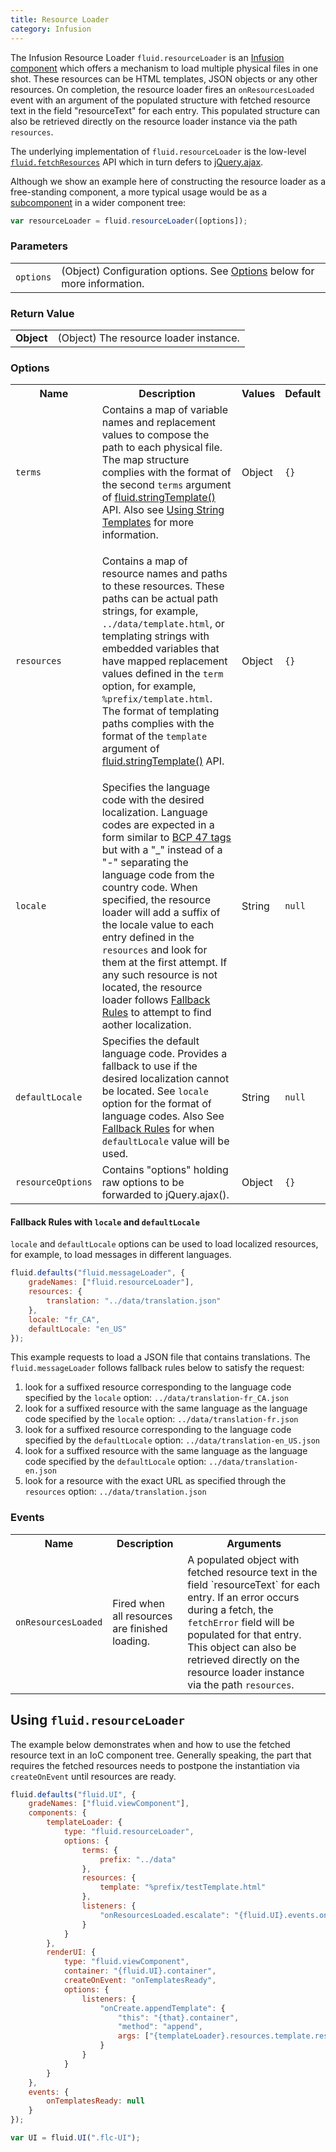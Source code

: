 ```yaml
---
title: Resource Loader
category: Infusion
---
```


The Infusion Resource Loader ```fluid.resourceLoader``` is an [Infusion component](UnderstandingInfusionComponents.md)
which offers a mechanism to load multiple physical files in one shot. These resources can be HTML templates, JSON
objects or any other resources. On completion, the resource loader fires an ```onResourcesLoaded``` event with an
argument of the populated structure with fetched resource text in the field "resourceText" for each entry. This
populated structure can also be retrieved directly on the resource loader instance via the path ```resources```.

The underlying implementation of ``fluid.resourceLoader`` is the low-level [``fluid.fetchResources``](FetchResources.md)
API which in turn defers to [jQuery.ajax](http://api.jquery.com/jquery.ajax/).

Although we show an example here of constructing the resource loader as a free-standing component, a more typical usage
would be as a [subcomponent](SubcomponentDeclaration.md) in a wider component tree:

```javascript
var resourceLoader = fluid.resourceLoader([options]);
```

### Parameters

<table>
<tr>
    <td><code>options</code></td>
    <td>(Object) Configuration options. See <a href="#options">Options</a> below for more information.</td>
</tr>
</table>

### Return Value

<table>
<tr>
    <td><strong>Object</strong></td>
    <td>(Object) The resource loader instance.</td>
</tr>
</table>

### Options

<table>
<tr><th>Name</th><th>Description</th><th>Values</th><th>Default</th></tr>
<tr>
    <td><code>terms</code></td>
    <td>
        Contains a map of variable names and replacement values to compose the path to each physical file. The map
        structure complies with the format of the second <code>terms</code> argument of <a
        href="CoreAPI.html#fluidstringtemplatetemplate-terms">fluid.stringTemplate()</a> API. Also see <a
        href="./tutorial-usingStringTemplates/UsingStringTemplates.html">Using String Templates</a> for more
        information.
    </td>
    <td>Object</td>
    <td><code>{}</code></td>
</tr>
<tr>
    <td><code>resources</code></td>
    <td>

Contains a map of resource names and paths to these resources. These paths can be actual path strings, for example,
`../data/template.html`, or templating strings with embedded variables that have mapped replacement values defined in
the <code>term</code> option, for example, `%prefix/template.html`. The format of templating paths complies with the
format of the <code>template</code> argument of <a
href="CoreAPI.html#fluidstringtemplatetemplate-terms">fluid.stringTemplate()</a> API.
</td>
    <td>Object</td>
    <td><code>{}</code></td>
</tr>
<tr>
    <td><code>locale</code></td>
    <td>
        Specifies the language code with the desired localization. Language codes are expected in a form similar to <a
        href="https://tools.ietf.org/html/bcp47">BCP 47 tags</a> but with a "_" instead of a "-" separating the language
        code from the country code. When specified, the resource loader will add a suffix of the locale value to each
        entry defined in the <code>resources</code> and look for them at the first attempt. If any such resource is not
        located, the resource loader follows <a
        href="ResourceLoader.html#fallback-rules-with-locale-and-defaultlocale">Fallback Rules</a> to attempt to find
        aother localization.
    </td>
    <td>String</td>
    <td><code>null</code></td>
</tr>
<tr>
    <td><code>defaultLocale</code></td>
    <td>
        Specifies the default language code. Provides a fallback to use if the desired localization cannot be located.
        See <code>locale</code> option for the format of language codes. Also See <a
        href="ResourceLoader.html#fallback-rules-with-locale-and-defaultlocale">Fallback Rules</a> for when
        <code>defaultLocale</code> value will be used.
    </td>
    <td>String</td>
    <td><code>null</code></td>
</tr>
<tr>
    <td><code>resourceOptions</code></td>
    <td>Contains "options" holding raw options to be forwarded to jQuery.ajax().</td>
    <td>Object</td>
    <td><code>{}</code></td>
</tr>
</table>

#### Fallback Rules with `locale` and `defaultLocale`

`locale` and `defaultLocale` options can be used to load localized resources, for example, to load messages in different
languages.

```javascript
fluid.defaults("fluid.messageLoader", {
    gradeNames: ["fluid.resourceLoader"],
    resources: {
        translation: "../data/translation.json"
    },
    locale: "fr_CA",
    defaultLocale: "en_US"
});
```

This example requests to load a JSON file that contains translations. The `fluid.messageLoader` follows fallback rules
below to satisfy the request:

1. look for a suffixed resource corresponding to the language code specified by the `locale` option:
   `../data/translation-fr_CA.json`
2. look for a suffixed resource with the same language as the language code specified by the `locale` option:
   `../data/translation-fr.json`
3. look for a suffixed resource corresponding to the language code specified by the `defaultLocale` option:
   `../data/translation-en_US.json`
4. look for a suffixed resource with the same language as the language code specified by the `defaultLocale`
   option: `../data/translation-en.json`
5. look for a resource with the exact URL as specified through the `resources` option: `../data/translation.json`

### Events

<table>
    <tr><th>Name</th><th>Description</th><th>Arguments</th></tr>
    <tr>
        <td><code>onResourcesLoaded</code></td>
        <td>Fired when all resources are finished loading.</td>
        <td>
A populated object with fetched resource text in the field `resourceText` for each entry. If an error occurs during a
fetch, the <code>fetchError</code> field will be populated for that entry. This object can also be retrieved directly on
the resource loader instance via the path <code>resources</code>.
        </td>
    </tr>
</table>

## Using `fluid.resourceLoader`

The example below demonstrates when and how to use the fetched resource text in an IoC component tree. Generally
speaking, the part that requires the fetched resources needs to postpone the instantiation via ```createOnEvent``` until
resources are ready.

```javascript
fluid.defaults("fluid.UI", {
    gradeNames: ["fluid.viewComponent"],
    components: {
        templateLoader: {
            type: "fluid.resourceLoader",
            options: {
                terms: {
                    prefix: "../data"
                },
                resources: {
                    template: "%prefix/testTemplate.html"
                },
                listeners: {
                    "onResourcesLoaded.escalate": "{fluid.UI}.events.onTemplatesReady"
                }
            }
        },
        renderUI: {
            type: "fluid.viewComponent",
            container: "{fluid.UI}.container",
            createOnEvent: "onTemplatesReady",
            options: {
                listeners: {
                    "onCreate.appendTemplate": {
                        "this": "{that}.container",
                        "method": "append",
                        args: ["{templateLoader}.resources.template.resourceText"]
                    }
                }
            }
        }
    },
    events: {
        onTemplatesReady: null
    }
});

var UI = fluid.UI(".flc-UI");
```
